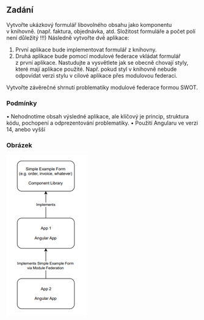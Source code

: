 ## Zadání
Vytvořte ukázkový formulář libovolného obsahu jako komponentu v knihovně. (např. faktura, objednávka, atd. Složitost formuláře a počet polí není důležitý  !!!)
Následně vytvořte dvě aplikace:
1. První aplikace bude implementovat formulář z knihovny.
2. Druhá aplikace bude pomocí modulové federace vkládat formulář z první aplikace.
Nastudujte a vysvětlete jak se obecně chovají styly, které mají aplikace použité. Např. pokud styl v knihovně nebude odpovídat verzi stylu v cílové aplikace přes modulovou federaci.

Vytvořte závěrečné shrnutí problematiky modulové federace formou SWOT.
### Podmínky
• Nehodnotíme obsah výsledné aplikace, ale klíčový je princip, struktura kódu, pochopení a odprezentování problematiky.
• Použití Angularu ve verzi 14, anebo vyšší

### Obrázek

![img.png](img.png)




